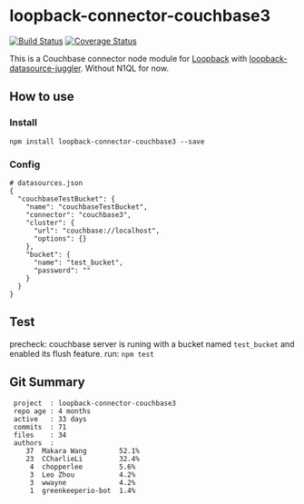 # loopback-connector-couchbase3

[![Build Status](https://travis-ci.org/Wiredcraft/loopback-connector-couchbase3.svg)](https://travis-ci.org/Wiredcraft/loopback-connector-couchbase3) [![Coverage Status](https://coveralls.io/repos/Wiredcraft/loopback-connector-couchbase3/badge.svg?branch=master&service=github)](https://coveralls.io/github/Wiredcraft/loopback-connector-couchbase3?branch=master)

This is a Couchbase connector node module for [Loopback](http://loopback.io/) with [loopback-datasource-juggler](https://github.com/strongloop/loopback-datasource-juggler). Without N1QL for now.

## How to use

### Install

```
npm install loopback-connector-couchbase3 --save
```

### Config

```
# datasources.json
{
  "couchbaseTestBucket": {
    "name": "couchbaseTestBucket",
    "connector": "couchbase3",
    "cluster": {
      "url": "couchbase://localhost",
      "options": {}
    },
    "bucket": {
      "name": "test_bucket",
      "password": ""
    }
  }
}
```

## Test

precheck: couchbase server is runing with a bucket named `test_bucket` and enabled its flush feature.
run: `npm test`

## Git Summary

```
 project  : loopback-connector-couchbase3
 repo age : 4 months
 active   : 33 days
 commits  : 71
 files    : 34
 authors  :
    37  Makara Wang        52.1%
    23  CCharlieLi         32.4%
     4  chopperlee         5.6%
     3  Leo Zhou           4.2%
     3  wwayne             4.2%
     1  greenkeeperio-bot  1.4%
```
